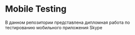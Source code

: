# Mobile Testing

В данном репозитории представлена дипломная работа по тестированию мобильного приложения Skype
